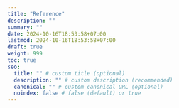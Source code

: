 ```yaml
---
title: "Reference"
description: ""
summary: ""
date: 2024-10-16T18:53:58+07:00
lastmod: 2024-10-16T18:53:58+07:00
draft: true
weight: 999
toc: true
seo:
  title: "" # custom title (optional)
  description: "" # custom description (recommended)
  canonical: "" # custom canonical URL (optional)
  noindex: false # false (default) or true
---
```

